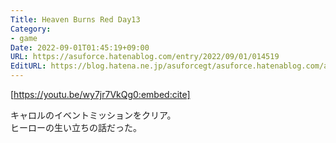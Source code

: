 ```yaml
---
Title: Heaven Burns Red Day13
Category:
- game
Date: 2022-09-01T01:45:19+09:00
URL: https://asuforce.hatenablog.com/entry/2022/09/01/014519
EditURL: https://blog.hatena.ne.jp/asuforcegt/asuforce.hatenablog.com/atom/entry/4207112889913775562
---
```


[https://youtu.be/wy7jr7VkQg0:embed:cite]

キャロルのイベントミッションをクリア。  
ヒーローの生い立ちの話だった。
